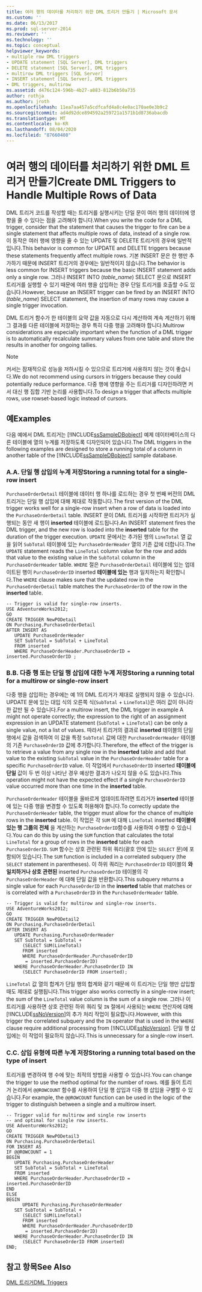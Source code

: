 ```yaml
---
title: 여러 행의 데이터를 처리하기 위한 DML 트리거 만들기 | Microsoft 문서
ms.custom: ''
ms.date: 06/13/2017
ms.prod: sql-server-2014
ms.reviewer: ''
ms.technology: ''
ms.topic: conceptual
helpviewer_keywords:
- multiple row DML triggers
- UPDATE statement [SQL Server], DML triggers
- DELETE statement [SQL Server], DML triggers
- multirow DML triggers [SQL Server]
- INSERT statement [SQL Server], DML triggers
- DML triggers, multirow
ms.assetid: d476c124-596b-4b27-a883-812b6b50a735
author: rothja
ms.author: jroth
ms.openlocfilehash: 11ea7aa457a5cdfcafd4a8c4e0ac170ae0e3b9c2
ms.sourcegitcommit: ad4d92dce894592a259721a1571b1d8736abacdb
ms.translationtype: MT
ms.contentlocale: ko-KR
ms.lasthandoff: 08/04/2020
ms.locfileid: "87660408"
---
```

# <a name="create-dml-triggers-to-handle-multiple-rows-of-data"></a><span data-ttu-id="6a657-102">여러 행의 데이터를 처리하기 위한 DML 트리거 만들기</span><span class="sxs-lookup"><span data-stu-id="6a657-102">Create DML Triggers to Handle Multiple Rows of Data</span></span>
  <span data-ttu-id="6a657-103">DML 트리거 코드를 작성할 때는 트리거를 실행시키는 단일 문이 여러 행의 데이터에 영향을 줄 수 있다는 점을 고려해야 합니다.</span><span class="sxs-lookup"><span data-stu-id="6a657-103">When you write the code for a DML trigger, consider that the statement that causes the trigger to fire can be a single statement that affects multiple rows of data, instead of a single row.</span></span> <span data-ttu-id="6a657-104">이 동작은 여러 행에 영향을 줄 수 있는 UPDATE 및 DELETE 트리거의 경우에 일반적입니다.</span><span class="sxs-lookup"><span data-stu-id="6a657-104">This behavior is common for UPDATE and DELETE triggers because these statements frequently affect multiple rows.</span></span> <span data-ttu-id="6a657-105">기본 INSERT 문은 한 행만 추가하기 때문에 INSERT 트리거의 경우에는 일반적이지 않습니다.</span><span class="sxs-lookup"><span data-stu-id="6a657-105">The behavior is less common for INSERT triggers because the basic INSERT statement adds only a single row.</span></span> <span data-ttu-id="6a657-106">그러나 INSERT INTO (*table_name*) SELECT 문으로 INSERT 트리거를 실행할 수 있기 때문에 여러 행을 삽입하는 경우 단일 트리거를 호출할 수도 있습니다.</span><span class="sxs-lookup"><span data-stu-id="6a657-106">However, because an INSERT trigger can be fired by an INSERT INTO (*table_name*) SELECT statement, the insertion of many rows may cause a single trigger invocation.</span></span>  
  
 <span data-ttu-id="6a657-107">DML 트리거 함수가 한 테이블의 요약 값을 자동으로 다시 계산하여 계속 계산하기 위해 그 결과를 다른 테이블에 저장하는 경우 특히 다중 행을 고려해야 합니다.</span><span class="sxs-lookup"><span data-stu-id="6a657-107">Multirow considerations are especially important when the function of a DML trigger is to automatically recalculate summary values from one table and store the results in another for ongoing tallies.</span></span>  
  
> [!NOTE]  
>  <span data-ttu-id="6a657-108">커서는 잠재적으로 성능을 저하시킬 수 있으므로 트리거에 사용하지 않는 것이 좋습니다.</span><span class="sxs-lookup"><span data-stu-id="6a657-108">We do not recommend using cursors in triggers because they could potentially reduce performance.</span></span> <span data-ttu-id="6a657-109">다중 행에 영향을 주는 트리거를 디자인하려면 커서 대신 행 집합 기반 논리를 사용합니다.</span><span class="sxs-lookup"><span data-stu-id="6a657-109">To design a trigger that affects multiple rows, use rowset-based logic instead of cursors.</span></span>  
  
## <a name="examples"></a><span data-ttu-id="6a657-110">예</span><span class="sxs-lookup"><span data-stu-id="6a657-110">Examples</span></span>  
 <span data-ttu-id="6a657-111">다음 예에서 DML 트리거는 [!INCLUDE[ssSampleDBobject](../../includes/sssampledbobject-md.md)] 예제 데이터베이스의 다른 테이블에 열의 누계를 저장하도록 디자인되어 있습니다.</span><span class="sxs-lookup"><span data-stu-id="6a657-111">The DML triggers in the following examples are designed to store a running total of a column in another table of the [!INCLUDE[ssSampleDBobject](../../includes/sssampledbobject-md.md)] sample database.</span></span>  
  
### <a name="a-storing-a-running-total-for-a-single-row-insert"></a><span data-ttu-id="6a657-112">A.</span><span class="sxs-lookup"><span data-stu-id="6a657-112">A.</span></span> <span data-ttu-id="6a657-113">단일 행 삽입의 누계 저장</span><span class="sxs-lookup"><span data-stu-id="6a657-113">Storing a running total for a single-row insert</span></span>  
 <span data-ttu-id="6a657-114">`PurchaseOrderDetail` 테이블에 데이터 행 하나를 로드하는 경우 첫 번째 버전의 DML 트리거는 단일 행 삽입에 대해 제대로 작동합니다.</span><span class="sxs-lookup"><span data-stu-id="6a657-114">The first version of the DML trigger works well for a single-row insert when a row of data is loaded into the `PurchaseOrderDetail` table.</span></span> <span data-ttu-id="6a657-115">INSERT 문이 DML 트리거를 시작하면 트리거가 실행되는 동안 새 행이 **inserted** 테이블에 로드됩니다.</span><span class="sxs-lookup"><span data-stu-id="6a657-115">An INSERT statement fires the DML trigger, and the new row is loaded into the **inserted** table for the duration of the trigger execution.</span></span> <span data-ttu-id="6a657-116">`UPDATE` 문에서는 추가된 행의 `LineTotal` 열 값을 읽어 `SubTotal` 테이블에 있는 `PurchaseOrderHeader` 열의 기존 값에 더합니다.</span><span class="sxs-lookup"><span data-stu-id="6a657-116">The `UPDATE` statement reads the `LineTotal` column value for the row and adds that value to the existing value in the `SubTotal` column in the `PurchaseOrderHeader` table.</span></span> <span data-ttu-id="6a657-117">`WHERE` 절은 `PurchaseOrderDetail` 테이블에 있는 업데이트된 행이 `PurchaseOrderID` inserted **테이블에 있는** 행과 일치하는지 확인합니다.</span><span class="sxs-lookup"><span data-stu-id="6a657-117">The `WHERE` clause makes sure that the updated row in the `PurchaseOrderDetail` table matches the `PurchaseOrderID` of the row in the **inserted** table.</span></span>  
  
```  
-- Trigger is valid for single-row inserts.  
USE AdventureWorks2012;  
GO  
CREATE TRIGGER NewPODetail  
ON Purchasing.PurchaseOrderDetail  
AFTER INSERT AS  
   UPDATE PurchaseOrderHeader  
   SET SubTotal = SubTotal + LineTotal  
   FROM inserted  
   WHERE PurchaseOrderHeader.PurchaseOrderID = inserted.PurchaseOrderID ;  
```  
  
### <a name="b-storing-a-running-total-for-a-multirow-or-single-row-insert"></a><span data-ttu-id="6a657-118">B.</span><span class="sxs-lookup"><span data-stu-id="6a657-118">B.</span></span> <span data-ttu-id="6a657-119">다중 행 또는 단일 행 삽입에 대한 누계 저장</span><span class="sxs-lookup"><span data-stu-id="6a657-119">Storing a running total for a multirow or single-row insert</span></span>  
 <span data-ttu-id="6a657-120">다중 행을 삽입하는 경우에는 예 1의 DML 트리거가 제대로 실행되지 않을 수 있습니다. UPDATE 문에 있는 대입 식의 오른쪽 식(`SubTotal` + `LineTotal`)은 여러 값이 아니라 한 값만 될 수 있습니다.</span><span class="sxs-lookup"><span data-stu-id="6a657-120">For a multirow insert, the DML trigger in example A might not operate correctly; the expression to the right of an assignment expression in an UPDATE statement (`SubTotal` + `LineTotal`) can be only a single value, not a list of values.</span></span> <span data-ttu-id="6a657-121">따라서 트리거의 결과로 **inserted** 테이블의 단일 행에서 값을 검색하여 이 값을 특정 `SubTotal` 값에 대한 `PurchaseOrderHeader` 테이블의 기존 `PurchaseOrderID` 값에 추가합니다.</span><span class="sxs-lookup"><span data-stu-id="6a657-121">Therefore, the effect of the trigger is to retrieve a value from any single row in the **inserted** table and add that value to the existing `SubTotal` value in the `PurchaseOrderHeader` table for a specific `PurchaseOrderID` value.</span></span> <span data-ttu-id="6a657-122">이 작업에서 `PurchaseOrderID` inserted **테이블에 단일** 값이 두 번 이상 나타난 경우 예상한 결과가 나오지 않을 수도 있습니다.</span><span class="sxs-lookup"><span data-stu-id="6a657-122">This operation might not have the expected effect if a single `PurchaseOrderID` value occurred more than one time in the **inserted** table.</span></span>  
  
 <span data-ttu-id="6a657-123">`PurchaseOrderHeader` 테이블을 올바르게 업데이트하려면 트리거가 **inserted** 테이블에 있는 다중 행을 변경할 수 있도록 허용해야 합니다.</span><span class="sxs-lookup"><span data-stu-id="6a657-123">To correctly update the `PurchaseOrderHeader` table, the trigger must allow for the chance of multiple rows in the **inserted** table.</span></span> <span data-ttu-id="6a657-124">이 작업은 각 `SUM` 에 대해 `LineTotal` inserted **테이블에 있는 행 그룹의 전체** 을 계산하는 `PurchaseOrderID`함수를 사용하여 수행할 수 있습니다.</span><span class="sxs-lookup"><span data-stu-id="6a657-124">You can do this by using the `SUM` function that calculates the total `LineTotal` for a group of rows in the **inserted** table for each `PurchaseOrderID`.</span></span> <span data-ttu-id="6a657-125">`SUM` 함수는 상호 관련된 하위 쿼리(괄호 안에 있는 `SELECT` 문)에 포함되어 있습니다.</span><span class="sxs-lookup"><span data-stu-id="6a657-125">The `SUM` function is included in a correlated subquery (the `SELECT` statement in parentheses).</span></span> <span data-ttu-id="6a657-126">이 하위 쿼리는 `PurchaseOrderID` 테이블의 **와 일치하거나 상호 관련된** inserted `PurchaseOrderID` 테이블의 각 `PurchaseOrderHeader` 에 대해 단일 값을 반환합니다.</span><span class="sxs-lookup"><span data-stu-id="6a657-126">This subquery returns a single value for each `PurchaseOrderID` in the **inserted** table that matches or is correlated with a `PurchaseOrderID` in the `PurchaseOrderHeader` table.</span></span>  
  
```  
-- Trigger is valid for multirow and single-row inserts.  
USE AdventureWorks2012;  
GO  
CREATE TRIGGER NewPODetail2  
ON Purchasing.PurchaseOrderDetail  
AFTER INSERT AS  
   UPDATE Purchasing.PurchaseOrderHeader  
   SET SubTotal = SubTotal +   
      (SELECT SUM(LineTotal)  
      FROM inserted  
      WHERE PurchaseOrderHeader.PurchaseOrderID  
       = inserted.PurchaseOrderID)  
   WHERE PurchaseOrderHeader.PurchaseOrderID IN  
      (SELECT PurchaseOrderID FROM inserted);  
```  
  
 <span data-ttu-id="6a657-127">`LineTotal` 값 열의 합계가 단일 행의 합계와 같기 때문에 이 트리거는 단일 행만 삽입할 때도 제대로 실행됩니다.</span><span class="sxs-lookup"><span data-stu-id="6a657-127">This trigger also works correctly in a single-row insert; the sum of the `LineTotal` value column is the sum of a single row.</span></span> <span data-ttu-id="6a657-128">그러나 이 트리거를 사용하면 상호 관련된 하위 쿼리 및 `IN` 절에서 사용되는 `WHERE` 연산자에 대해 [!INCLUDE[ssNoVersion](../../includes/ssnoversion-md.md)]의 추가 처리 작업이 필요합니다.</span><span class="sxs-lookup"><span data-stu-id="6a657-128">However, with this trigger the correlated subquery and the `IN` operator that is used in the `WHERE` clause require additional processing from [!INCLUDE[ssNoVersion](../../includes/ssnoversion-md.md)].</span></span> <span data-ttu-id="6a657-129">단일 행 삽입에는 이 작업이 필요하지 않습니다.</span><span class="sxs-lookup"><span data-stu-id="6a657-129">This is unnecessary for a single-row insert.</span></span>  
  
### <a name="c-storing-a-running-total-based-on-the-type-of-insert"></a><span data-ttu-id="6a657-130">C.</span><span class="sxs-lookup"><span data-stu-id="6a657-130">C.</span></span> <span data-ttu-id="6a657-131">삽입 유형에 따른 누계 저장</span><span class="sxs-lookup"><span data-stu-id="6a657-131">Storing a running total based on the type of insert</span></span>  
 <span data-ttu-id="6a657-132">트리거를 변경하여 행 수에 맞는 최적의 방법을 사용할 수 있습니다.</span><span class="sxs-lookup"><span data-stu-id="6a657-132">You can change the trigger to use the method optimal for the number of rows.</span></span> <span data-ttu-id="6a657-133">예를 들어 트리거 논리에서 `@@ROWCOUNT` 함수를 사용하여 단일 행 삽입과 다중 행 삽입을 구별할 수 있습니다.</span><span class="sxs-lookup"><span data-stu-id="6a657-133">For example, the `@@ROWCOUNT` function can be used in the logic of the trigger to distinguish between a single and a multirow insert.</span></span>  
  
```  
-- Trigger valid for multirow and single row inserts  
-- and optimal for single row inserts.  
USE AdventureWorks2012;  
GO  
CREATE TRIGGER NewPODetail3  
ON Purchasing.PurchaseOrderDetail  
FOR INSERT AS  
IF @@ROWCOUNT = 1  
BEGIN  
   UPDATE Purchasing.PurchaseOrderHeader  
   SET SubTotal = SubTotal + LineTotal  
   FROM inserted  
   WHERE PurchaseOrderHeader.PurchaseOrderID = inserted.PurchaseOrderID  
END  
ELSE  
BEGIN  
      UPDATE Purchasing.PurchaseOrderHeader  
   SET SubTotal = SubTotal +   
      (SELECT SUM(LineTotal)  
      FROM inserted  
      WHERE PurchaseOrderHeader.PurchaseOrderID  
       = inserted.PurchaseOrderID)  
   WHERE PurchaseOrderHeader.PurchaseOrderID IN  
      (SELECT PurchaseOrderID FROM inserted)  
END;  
```  
  
## <a name="see-also"></a><span data-ttu-id="6a657-134">참고 항목</span><span class="sxs-lookup"><span data-stu-id="6a657-134">See Also</span></span>  
 [<span data-ttu-id="6a657-135">DML 트리거</span><span class="sxs-lookup"><span data-stu-id="6a657-135">DML Triggers</span></span>](dml-triggers.md)  
  
  
